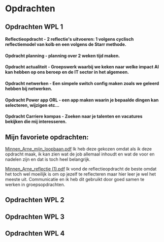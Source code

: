 # Opdrachten

## Opdrachten WPL 1


#### Reflectieopdracht - 2 reflectie's uitvoeren: 1 volgens cyclisch reflectiemodel van kolb en een volgens de Starr methode.

#### Opdracht planning - planning over 2 weken tijd maken. 

#### Opdracht actualiteit - Groepswerk waarbij we keken naar welke impact AI kan hebben op ons beroep en de IT sector in het algemeen.

#### Opdracht netwerken - Een simpele switch config maken zoals we geleerd hebben bij netwerken.

#### Opdracht Power app ORL - een app maken waarin je bepaalde dingen kan selecteren, wijzigen etc...

#### Opdracht Carriere kompas - Zoeken naar je talenten en vacatures bekijken die mij interesseren.


## Mijn favoriete opdrachten:


[Minnen_Arne_mijn_loopbaan.pdf](https://github.com/PXL-Digital-SNE-Werkplekleren/portfolio-ArneMinnenPXL/files/13259331/Minnen_Arne_mijn_loopbaan.pdf)
Ik heb deze gekozen omdat als ik deze opdracht maak, ik kan zien wat de job allemaal inhoudt en wat de voor en nadelen zijn en dat is toch heel belangrijk.

[Minnen_Arne_reflectie (1).pdf](https://github.com/PXL-Digital-SNE-Werkplekleren/portfolio-ArneMinnenPXL/files/13259332/Minnen_Arne_reflectie.1.pdf)
Ik vond de reflectieopdracht de beste omdat het toch wel moeilijk is om op jezelf te reflecteren maar hier leer je wel het meeste uit.
Communicatie en ik heb dit gebruikt door goed samen te werken in groepsopdrachten.


## Opdrachten WPL 2

## Opdrachten WPL 3


## Opdrachten WPL 4
